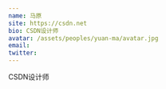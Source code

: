 ```yaml
---
name: 马原
site: https://csdn.net
bio: CSDN设计师
avatar: /assets/peoples/yuan-ma/avatar.jpg
email: 
twitter: 
---
```

CSDN设计师
